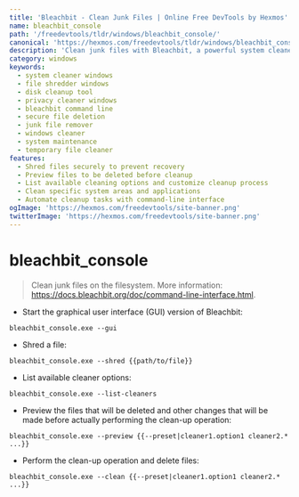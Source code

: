 ```yaml
---
title: 'Bleachbit - Clean Junk Files | Online Free DevTools by Hexmos'
name: bleachbit_console
path: '/freedevtools/tldr/windows/bleachbit_console/'
canonical: 'https://hexmos.com/freedevtools/tldr/windows/bleachbit_console/'
description: 'Clean junk files with Bleachbit, a powerful system cleaner. Securely shred files and preview cleanup operations for privacy. Free online tool, no registration required.'
category: windows
keywords:
  - system cleaner windows
  - file shredder windows
  - disk cleanup tool
  - privacy cleaner windows
  - bleachbit command line
  - secure file deletion
  - junk file remover
  - windows cleaner
  - system maintenance
  - temporary file cleaner
features:
  - Shred files securely to prevent recovery
  - Preview files to be deleted before cleanup
  - List available cleaning options and customize cleanup process
  - Clean specific system areas and applications
  - Automate cleanup tasks with command-line interface
ogImage: 'https://hexmos.com/freedevtools/site-banner.png'
twitterImage: 'https://hexmos.com/freedevtools/site-banner.png'
---
```


# bleachbit_console

> Clean junk files on the filesystem.
> More information: <https://docs.bleachbit.org/doc/command-line-interface.html>.

- Start the graphical user interface (GUI) version of Bleachbit:

`bleachbit_console.exe --gui`

- Shred a file:

`bleachbit_console.exe --shred {{path/to/file}}`

- List available cleaner options:

`bleachbit_console.exe --list-cleaners`

- Preview the files that will be deleted and other changes that will be made before actually performing the clean-up operation:

`bleachbit_console.exe --preview {{--preset|cleaner1.option1 cleaner2.* ...}}`

- Perform the clean-up operation and delete files:

`bleachbit_console.exe --clean {{--preset|cleaner1.option1 cleaner2.* ...}}`
